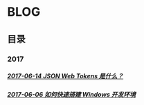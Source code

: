 # BLOG

## 目录

### 2017

##### [2017-06-14 JSON Web Tokens 是什么？](/article/2017/06/14/152300.md)

##### [2017-06-06 如何快速搭建 Windows 开发环境](/article/2017/06/06/153000.md)